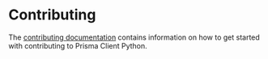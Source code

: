 # Contributing

The [contributing documentation](docs/contributing/contributing.md) contains information on how to get started with contributing to Prisma Client Python.
